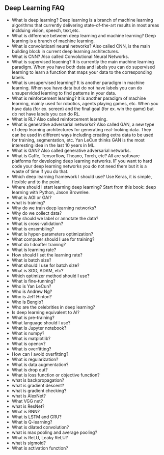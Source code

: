 
## Deep Learning FAQ


* What is deep learning? Deep learning is a branch of machine learning algorithms that currently delivering state-of-the-art results in most areas inclduing vision, speech, text,etc.
* What is difference between deep learning and machine learning? Deep learning is a branch of machine learning.
* What is convolutioanl neural networks? Also called CNN, is the main building block in current deep learning architectures.
* What is CNN? Also called Convolutional Neural Networks.
* What is supervised leaening? It is currently the main machine learning paradigm. When you have both data and labels you can do supervised learning to learn a function that maps your data to the corresponding labels. 
* What is unsupervised learning? It is another paradigm in machine learning. When you have data but do not have labels you can do unsupervided learning to find patterns in your data.
* What is reinforcement learning? It is another paradigm of machine learning, mainly used for robotics, agents playing games, etc. When you have data (for ex. screen) and the final goal (for ex. win the game) but do not have labels you can do RL. 
* What is RL? Also called reinforcement learning.
* What is generative adversarial networks? Also called GAN, a new type of deep learning architectures for generating real-looking data. They can be used in different ways including creating extra data to be used for training, segmentation, etc. Yan LeCun thinks GAN is the most interesting idea in the last 10 years in ML.  
* What is GAN? Also called generative adversarial networks.
* What is Caffe, Tensorflow, Theano, Torch, etc? All are software platforms for developing deep learning networks. IF you want to hard code your deep learning networks you do not need them but it is a waste of time if you do that.
* Which deep learning framework I should use? Use Keras, it is simple, flexible and to the point.
* Where should I start learning deep learning? Start from this book: deep learning with Python, Jason Brownlee.
* What is AGI or GAI? 
* what is training?
* Why do we train deep learning networks?
* Why do we collect data?
* Why should we label or annotate the data?
* What is cross-validation?
* What is ensembling?
* What is hyper-parameters optimization?
* What computer should I use for training?
* What do I doafter training?
* What is learning rate?
* How should I set the learning rate?
* What is batch size?
* What should I use for batch size?
* What is SGD, ADAM, etc?
* Which optimizer method should I use?
* What is fine-tunning?
* Who is Yan LeCun?
* Who is Andrew Ng?
* Who is Jeff Hinton?
* Who is Bengio?
* Who are the celebrities in deep learning?
* Is deep learning equivalent to AI?
* What is pre-training?
* What language should I use?
* What is Jupyter notebook?
* What is numpy?
* What is matplotlib?
* What is opencv?
* What is overfitting?
* How can I avoid overfitting?
* What is regularization?
* What is data augmentation?
* What is drop out?
* What is loss function or objective function?
* what is backpropagation?
* what is gradient descent?
* what is gradient checking?
* what is AlexNet?
* What VGG net?
* what is ResNet?
* What is RNN?
* What is LSTM and GRU?
* What is Q-learning?
* What is dilated convolution?
* what is max pooling and average pooling?
* What is ReLU, Leaky ReLU?
* what is sigmoid?
* What is activation function?






















